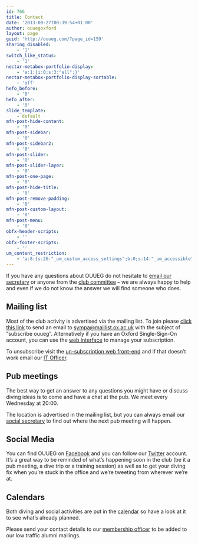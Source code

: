 ```yaml
---
id: 766
title: Contact
date: '2013-09-27T00:39:54+01:00'
author: ouuegoxford
layout: page
guid: 'http://ouueg.com/?page_id=159'
sharing_disabled:
    - '1'
switch_like_status:
    - '1'
nectar-metabox-portfolio-display:
    - 'a:1:{i:0;s:3:"all";}'
nectar-metabox-portfolio-display-sortable:
    - 'off'
hefo_before:
    - '0'
hefo_after:
    - '0'
slide_template:
    - default
mfn-post-hide-content:
    - '0'
mfn-post-sidebar:
    - '0'
mfn-post-sidebar2:
    - '0'
mfn-post-slider:
    - '0'
mfn-post-slider-layer:
    - '0'
mfn-post-one-page:
    - '0'
mfn-post-hide-title:
    - '0'
mfn-post-remove-padding:
    - '0'
mfn-post-custom-layout:
    - '0'
mfn-post-menu:
    - '0'
obfx-header-scripts:
    - ''
obfx-footer-scripts:
    - ''
um_content_restriction:
    - 'a:8:{s:26:"_um_custom_access_settings";b:0;s:14:"_um_accessible";i:0;s:28:"_um_access_hide_from_queries";b:0;s:19:"_um_noaccess_action";i:0;s:30:"_um_restrict_by_custom_message";i:0;s:27:"_um_restrict_custom_message";s:0:"";s:19:"_um_access_redirect";i:0;s:23:"_um_access_redirect_url";s:0:"";}'
---
```


If you have any questions about OUUEG do not hesitate to [email our secretary](mailto:ouueg.secretary.com) or anyone from the [club committee](https://ouueg.com/about/committee/) – we are always happy to help and even if we do not know the answer we will find someone who does.

## Mailing list

Most of the club activity is advertised via the mailing list. To join please [click this link](mailto:sympa@maillist.ox.ac.uk?subject=subscribe%20ouueg) to send an email to sympa@maillist.ox.ac.uk with the subject of “subscribe ouueg”. Alternatively if you have an Oxford Single-Sign-On account, you can use the [web interface](https://web.maillist.ox.ac.uk/ox/subscribe/ouueg) to manage your subscription.

To unsubscribe visit the [un-subscription web front-end](https://web.maillist.ox.ac.uk/ox/sigrequest/ouueg) and if that doesn’t work email our [IT Officer](mailto:it-officer@ouueg.com).

## Pub meetings

The best way to get an answer to any questions you might have or discuss diving ideas is to come and have a chat at the pub. We meet every Wednesday at 20:00.

The location is advertised in the mailing list, but you can always email our [social secretary](mailto:social@ouueg.com "Mail our social secretary.") to find out where the next pub meeting will happen.

## Social Media

You can find OUUEG on [Facebook](https://www.facebook.com/groups/ouueg/ "OUUEG on Facebook") and you can follow our [Twitter](https://twitter.com/OUUEG) account. It’s a great way to be reminded of what’s happening soon in the club (be it a pub meeting, a dive trip or a training session) as well as to get your diving fix when you’re stuck in the office and we’re tweeting from wherever we’re at.

## Calendars

Both diving and social activities are put in the [calendar](http://ouueg.com/calendar/ "Calendar") so have a look at it to see what’s already planned.

Please send your contact details to our [membership officer](mailto:membership@ouueg.com) to be added to our low traffic alumni mailings.